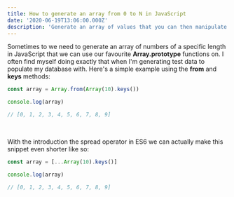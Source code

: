 ```yaml
---
title: How to generate an array from 0 to N in JavaScript
date: '2020-06-19T13:06:00.000Z'
description: 'Generate an array of values that you can then manipulate with map, forEach etc'
---
```


Sometimes to we need to generate an array of numbers of a specific length in JavaScript that we can use our favourite **Array.prototype** functions on. I often find myself doing exactly that when I'm generating test data to populate my database with. Here's a simple example using the **from** and **keys** methods:

```javascript
const array = Array.from(Array(10).keys())

console.log(array)

// [0, 1, 2, 3, 4, 5, 6, 7, 8, 9]
```

<br/>

With the introduction the spread operator in ES6 we can actually make this snippet even shorter like so:

```javascript
const array = [...Array(10).keys()]

console.log(array)

// [0, 1, 2, 3, 4, 5, 6, 7, 8, 9]
```

<br/>
